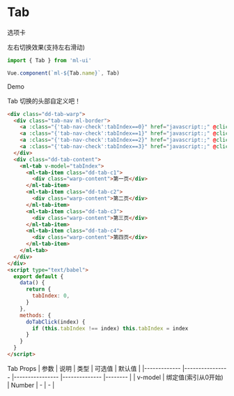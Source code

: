 # Tab

选项卡

左右切换效果(支持左右滑动)

```js
import { Tab } from 'ml-ui'

Vue.component(`ml-${Tab.name}`, Tab)
```

Demo

Tab 切换的头部自定义吧！

```html
<div class="dd-tab-warp">
  <div class="tab-nav ml-border">
    <a :class="{'tab-nav-check':tabIndex==0}" href="javascript:;" @click="doTabClick(0)">Tab1</a>
    <a :class="{'tab-nav-check':tabIndex==1}" href="javascript:;" @click="doTabClick(1)">Tab2</a>
    <a :class="{'tab-nav-check':tabIndex==2}" href="javascript:;" @click="doTabClick(2)">Tab3</a>
    <a :class="{'tab-nav-check':tabIndex==3}" href="javascript:;" @click="doTabClick(3)">Tab4</a>
  </div>
  <div class="dd-tab-content">
    <ml-tab v-model="tabIndex">
      <ml-tab-item class="dd-tab-c1">
        <div class="warp-content">第一页</div>
      </ml-tab-item>
      <ml-tab-item class="dd-tab-c2">
        <div class="warp-content">第二页</div>
      </ml-tab-item>
      <ml-tab-item class="dd-tab-c3">
        <div class="warp-content">第三页</div>
      </ml-tab-item>
      <ml-tab-item class="dd-tab-c4">
        <div class="warp-content">第四页</div>
      </ml-tab-item>
    </ml-tab>
  </div>
</div>
<script type="text/babel">
  export default {
    data() {
      return {
        tabIndex: 0,
      }
    },
    methods: {
      doTabClick(index) {
        if (this.tabIndex !== index) this.tabIndex = index
      }
    }
  }
</script>
```
Tab Props
| 参数          | 说明            | 类型            | 可选值                 | 默认值   |
|-------------  |---------------- |---------------- |-------------- |-------- |
| v-model         | 绑定值(索引从0开始)		  | Number  | - | - |
